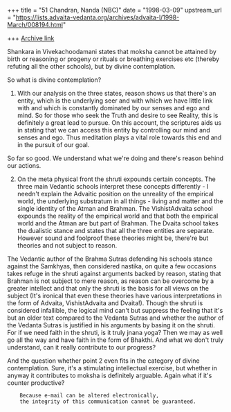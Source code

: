 +++
title = "51 Chandran, Nanda (NBC)"
date = "1998-03-09"
upstream_url = "https://lists.advaita-vedanta.org/archives/advaita-l/1998-March/008194.html"

+++
[Archive link](https://lists.advaita-vedanta.org/archives/advaita-l/1998-March/008194.html)

Shankara in Vivekachoodamani states that moksha cannot be attained by
birth or reasoning or progeny or rituals or breathing exercises etc
(thereby refuting all the other schools), but by divine contemplation.

So what is divine contemplation?

1. With our analysis on the three states, reason shows us that there's
an entity, which is the underlying seer and with which we have little
link with and which is constantly dominated by our senses and ego and
mind. So for those who seek the Truth and desire to see Reality, this is
definitely a great lead to pursue. On this account, the scriptures aids
us in stating that we can access this entity by controlling our mind and
senses and ego. Thus meditation plays a vital role towards this end and
in the pursuit of our goal.

So far so good. We understand what we're doing and there's reason behind
our actions.

2. On the meta physical front the shruti expounds certain concepts. The
three main Vedantic schools interpret these concepts differently - I
needn't explain the Advaitic position on the unreality of the empirical
world, the underlying substratum in all things - living and matter and
the single identity of the Atman and Brahman. The VishistAdvaita school
expounds the reality of the empirical world and that both the empirical
world and the Atman are but part of Brahman. The Dvaita school takes the
dualistic stance and states that all the three entities are separate.
However sound and foolproof these theories might be, there're but
theories and not subject to reason.

The Vedantic author of the Brahma Sutras defending his schools stance
against the Samkhyas, then considered nastika, on quite a few occasions
takes refuge in the shruti against arguments backed by reason, stating
that Brahman is not subject to mere reason, as reason can be overcome by
a greater intellect and that only the shruti is the basis for all views
on the subject (It's ironical that even these theories have various
interpretations in the form of Advaita, VishistAdvaita and Dvaita!).
Though the shruti is considered infallible, the logical mind can't but
suppress the feeling that it's but an older text compared to the Vedanta
Sutras and whether the author of the Vedanta Sutras is justified in his
arguments by basing it on the shruti. For if we need faith in the
shruti, is it truly jnana yoga? Then we may as well  go all the way and
have faith in the form of Bhakthi. And what we don't truly understand,
can it really contribute to our progress?

And the question whether point 2 even fits in the category of divine
contemplation. Sure, it's a stimulating intellectual exercise, but
whether in anyway it contributes to moksha is definitely arguable. Again
what if it's counter productive?


        Because e-mail can be altered electronically,
        the integrity of this communication cannot be guaranteed.

